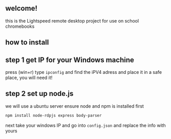 ## welcome!
this is the Lightspeed remote desktop project for use on school chromebooks
## how to install
## step 1 get IP for your Windows machine
press (win+r)
type
`` ipconfig ``
and find the iPV4 adress and place it in a safe place, you will need it!
## step 2 set up node.js
we will use a ubuntu server
ensure node and npm is installed first
``` bash
npm install node-rdpjs express body-parser
```
next take your windows IP and go into ``config.json``
and replace the info with yours
